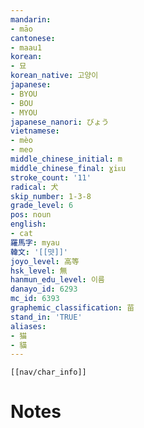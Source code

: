 ```yaml
---
mandarin:
- māo
cantonese:
- maau1
korean:
- 묘
korean_native: 고양이
japanese:
- BYOU
- BOU
- MYOU
japanese_nanori: びょう
vietnamese:
- mèo
- meo
middle_chinese_initial: m
middle_chinese_final: ɣiᴇu
stroke_count: '11'
radical: 犬
skip_number: 1-3-8
grade_level: 6
pos: noun
english:
- cat
羅馬字: myau
韓文: '[[먓]]'
joyo_level: 高等
hsk_level: 無
hanmun_edu_level: 이름
danayo_id: 6293
mc_id: 6393
graphemic_classification: 苗
stand_in: 'TRUE'
aliases:
- 猫
- 貓
---
```

```meta-bind-embed
[[nav/char_info]]
```

# Notes
